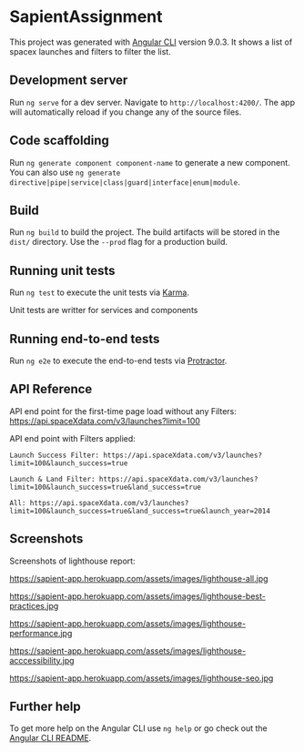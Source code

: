 # SapientAssignment

This project was generated with [Angular CLI](https://github.com/angular/angular-cli) version 9.0.3. It shows a list of spacex launches and filters to filter the list.

## Development server

Run `ng serve` for a dev server. Navigate to `http://localhost:4200/`. The app will automatically reload if you change any of the source files.

## Code scaffolding

Run `ng generate component component-name` to generate a new component. You can also use `ng generate directive|pipe|service|class|guard|interface|enum|module`.

## Build

Run `ng build` to build the project. The build artifacts will be stored in the `dist/` directory. Use the `--prod` flag for a production build.

## Running unit tests

Run `ng test` to execute the unit tests via [Karma](https://karma-runner.github.io).

Unit tests are writter for services and components

## Running end-to-end tests

Run `ng e2e` to execute the end-to-end tests via [Protractor](http://www.protractortest.org/).

## API Reference

API end point for the first-time page load without any Filters:	https://api.spaceXdata.com/v3/launches?limit=100

API end point with Filters applied: 

    Launch Success Filter: https://api.spaceXdata.com/v3/launches?limit=100&launch_success=true

    Launch & Land Filter: https://api.spaceXdata.com/v3/launches?limit=100&launch_success=true&land_success=true

    All: https://api.spaceXdata.com/v3/launches?limit=100&launch_success=true&land_success=true&launch_year=2014

## Screenshots

Screenshots of lighthouse report:

https://sapient-app.herokuapp.com/assets/images/lighthouse-all.jpg

https://sapient-app.herokuapp.com/assets/images/lighthouse-best-practices.jpg

https://sapient-app.herokuapp.com/assets/images/lighthouse-performance.jpg

https://sapient-app.herokuapp.com/assets/images/lighthouse-acccessibility.jpg

https://sapient-app.herokuapp.com/assets/images/lighthouse-seo.jpg

## Further help

To get more help on the Angular CLI use `ng help` or go check out the [Angular CLI README](https://github.com/angular/angular-cli/blob/master/README.md).
